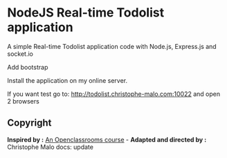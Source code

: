 # NodeJS Real-time Todolist application
 
A simple Real-time Todolist application code with Node.js, Express.js and socket.io

Add bootstrap

Install the application on my online server.

If you want test go to: http://todolist.christophe-malo.com:10022 and open 2 browsers

## Copyright
**Inspired by :** [An Openclassrooms course](https://openclassrooms.com/courses/des-applications-ultra-rapides-avec-node-js) - **Adapted and directed by :** Christophe Malo
docs: update